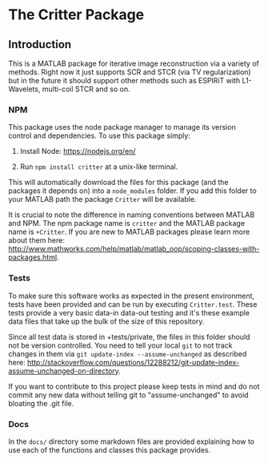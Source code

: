 # The Critter Package

## Introduction

This is a MATLAB package for iterative image reconstruction via a variety of methods. Right now it just supports SCR and STCR (via TV regularization) but in the future it should support other methods such as ESPIRiT with L1-Wavelets, multi-coil STCR and so on.

### NPM

This package uses the node package manager to manage its version control and dependencies. To use this package simply:

1. Install Node: https://nodejs.org/en/

2. Run `npm install critter` at a unix-like terminal.

This will automatically download the files for this package (and the packages it depends on) into a `node_modules` folder. If you add this folder to your MATLAB path the package `Critter` will be available.

It is crucial to note the difference in naming conventions between MATLAB and NPM. The npm package name is `critter` and the MATLAB package name is `+Critter`. If you are new to MATLAB packages please learn more about them here: http://www.mathworks.com/help/matlab/matlab_oop/scoping-classes-with-packages.html.


### Tests

To make sure this software works as expected in the present environment, tests have been provided and can be run by executing `Critter.test`. These tests provide a very basic data-in data-out testing and it's these example data files that take up the bulk of the size of this repository.

Since all test data is stored in +tests/private, the files in this folder should not be version controlled. You need to tell your local `git` to not track changes in them via `git update-index --assume-unchanged` as described here: http://stackoverflow.com/questions/12288212/git-update-index-assume-unchanged-on-directory.

If you want to contribute to this project please keep tests in mind and do not commit any new data without telling git to "assume-unchanged" to avoid bloating the .git file.

### Docs

In the `docs/` directory some markdown files are provided explaining how to use each of the functions and classes this package provides.
